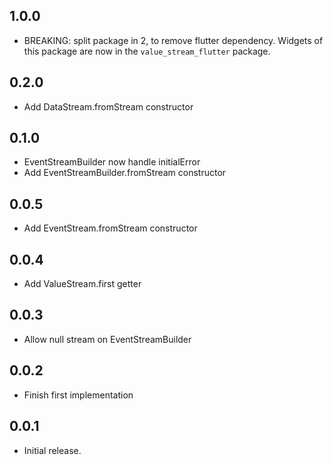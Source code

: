 ## 1.0.0
* BREAKING: split package in 2, to remove flutter dependency. Widgets of this package are now in the `value_stream_flutter` package.

## 0.2.0
* Add DataStream.fromStream constructor

## 0.1.0
* EventStreamBuilder now handle initialError
* Add EventStreamBuilder.fromStream constructor

## 0.0.5
* Add EventStream.fromStream constructor

## 0.0.4
* Add ValueStream.first getter

## 0.0.3
* Allow null stream on EventStreamBuilder

## 0.0.2
* Finish first implementation

## 0.0.1
* Initial release.
